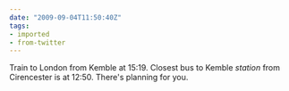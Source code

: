 ```yaml
---
date: "2009-09-04T11:50:40Z"
tags:
- imported
- from-twitter
---
```

Train to London from Kemble at 15:19. Closest bus to Kemble *station* from Cirencester is at 12:50. There's planning for you.

